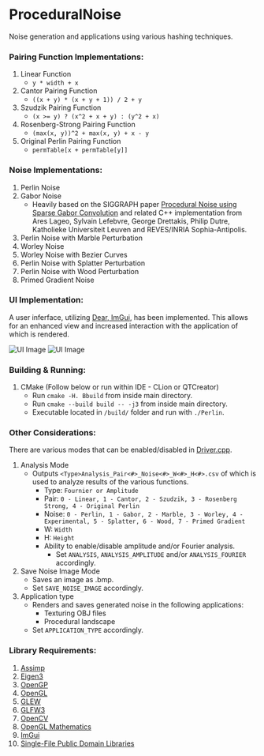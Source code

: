 # ProceduralNoise

Noise generation and applications using various hashing techniques.

### Pairing Function Implementations:

  1. Linear Function 
      - `y * width + x`
  2. Cantor Pairing Function
      - `((x + y) * (x + y + 1)) / 2 + y`
  3. Szudzik Pairing Function 
      - `(x >= y) ? (x^2 + x + y) : (y^2 + x)`
  4. Rosenberg-Strong Pairing Function 
      - `(max(x, y))^2 + max(x, y) + x - y`
  5. Original Perlin Pairing Function
      - `permTable[x + permTable[y]]`

### Noise Implementations:

  1. Perlin Noise
  2. Gabor Noise
      - Heavily based on the SIGGRAPH paper [Procedural Noise using Sparse Gabor Convolution](http://graphics.cs.kuleuven.be/publications/LLDD09PNSGC/) and related C++ implementation from Ares Lageo, Sylvain Lefebvre, George Drettakis, Philip Dutre, Katholieke Universiteit Leuven and REVES/INRIA Sophia-Antipolis. 
  3. Perlin Noise with Marble Perturbation
  4. Worley Noise
  5. Worley Noise with Bezier Curves
  6. Perlin Noise with Splatter Perturbation
  7. Perlin Noise with Wood Perturbation
  8. Primed Gradient Noise

### UI Implementation:
A user inferface, utilizing [Dear, ImGui](https://github.com/ocornut/imgui), has been implemented. This allows for an enhanced view and increased interaction with the application of which is rendered. 

![UI Image](res/readme/Vase.bmp)
![UI Image](res/readme/ProceduralLandscape.bmp)

### Building & Running:

  1. CMake (Follow below or run within IDE - CLion or QTCreator)
      - Run  `cmake -H. Bbuild` from inside main directory.
      - Run  `cmake --build build -- -j3` from inside main directory.
      - Executable located in `/build/` folder and run with `./Perlin`.

### Other Considerations:

There are various modes that can be enabled/disabled in [Driver.cpp](https://github.com/jijup/ProceduralNoise/blob/master/Driver.cpp).

  1. Analysis Mode 
      - Outputs `<Type>Analysis_Pair<#>_Noise<#>_W<#>_H<#>.csv` of which is used to analyze results of the various functions.
        - Type: `Fournier or Amplitude`
        - Pair: `0 - Linear, 1 - Cantor, 2 - Szudzik, 3 - Rosenberg Strong, 4 - Original Perlin`
        - Noise: `0 - Perlin, 1 - Gabor, 2 - Marble, 3 - Worley, 4 - Experimental, 5 - Splatter, 6 - Wood, 7 - Primed Gradient`
        - W: `Width`
        - H: `Height`
        - Ability to enable/disable amplitude and/or Fourier analysis. 
            - Set `ANALYSIS`, `ANALYSIS_AMPLITUDE` and/or `ANALYSIS_FOURIER` accordingly.
  2. Save Noise Image Mode
      - Saves an image as .bmp.
      - Set `SAVE_NOISE_IMAGE` accordingly.
  3. Application type
      - Renders and saves generated noise in the following applications:
          - Texturing OBJ files 
          - Procedural landscape
      - Set `APPLICATION_TYPE` accordingly.
 
          
### Library Requirements:
  1. [Assimp](https://www.assimp.org/)
  2. [Eigen3](https://eigen.tuxfamily.org/dox/)
  3. [OpenGP](https://github.com/OpenGP/OpenGP)
  4. [OpenGL](https://www.opengl.org/)
  5. [GLEW](http://glew.sourceforge.net/)
  6. [GLFW3](https://www.glfw.org/)
  7. [OpenCV](https://opencv.org/)
  8. [OpenGL Mathematics](https://glm.g-truc.net/0.9.9/index.html)
  9. [ImGui](https://github.com/ocornut/imgui)
  10. [Single-File Public Domain Libraries](https://github.com/nothings/stb)
